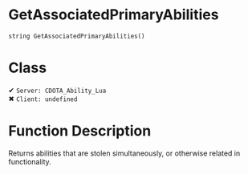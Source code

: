 # GetAssociatedPrimaryAbilities
```
string GetAssociatedPrimaryAbilities()
```
# Class
✔ `Server: CDOTA_Ability_Lua`  
✖ `Client: undefined`  

# Function Description
Returns abilities that are stolen simultaneously, or otherwise related in functionality.
